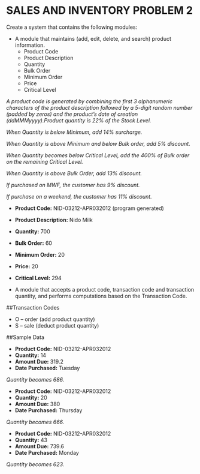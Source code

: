SALES AND INVENTORY PROBLEM 2
=============================

Create a system that contains the following modules:

* A module that maintains (add, edit, delete, and search) product information.
    * Product Code
    * Product Description
    * Quantity
    * Bulk Order
    * Minimum Order
    * Price
    * Critical Level


*A product code is generated by combining the first 3 alphanumeric characters 
of the product description followed by a 5-digit random number (padded by 
zeros) and the product’s date of creation (ddMMMyyyy).Product quantity is 22% 
of the Stock Level.*

*When Quantity is below Minimum, add 14% surcharge.*

*When Quantity is above Minimum and below Bulk order, add 5% discount.*

*When Quantity becomes below Critical Level, add the 400% of Bulk order on the 
remaining Critical Level.*

*When Quantity is above Bulk Order, add 13% discount.*

*If purchased on MWF, the customer has 9% discount.*

*If purchase on a weekend, the customer has 11% discount.*

* __Product Code:__ NID-03212-APR032012 (program generated)
* __Product Description:__ Nido Milk
* __Quantity:__ 700
* __Bulk Order:__ 60
* __Minimum Order:__ 20
* __Price:__ 20
* __Critical Level:__ 294

* A module that accepts a product code, transaction code and transaction 
quantity, and performs computations based on the Transaction Code.

##Transaction Codes

* O – order (add product quantity)
* S – sale (deduct product quantity)

##Sample Data

* __Product Code:__ NID-03212-APR032012
* __Quantity:__ 14
* __Amount Due:__ 319.2
* __Date Purchased:__ Tuesday

*Quantity becomes 686.*

* __Product Code:__ NID-03212-APR032012
* __Quantity:__ 20
* __Amount Due:__ 380
* __Date Purchased:__ Thursday

*Quantity becomes 666.*

* __Product Code:__ NID-03212-APR032012
* __Quantity:__ 43
* __Amount Due:__ 739.6
* __Date Purchased:__ Monday

*Quantity becomes 623.*